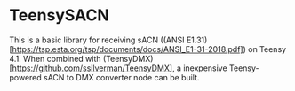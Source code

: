 # TeensySACN
This is a basic library for receiving sACN ((ANSI E1.31)[https://tsp.esta.org/tsp/documents/docs/ANSI_E1-31-2018.pdf]) on Teensy 4.1. When combined with (TeensyDMX)[https://github.com/ssilverman/TeensyDMX], a inexpensive Teensy-powered sACN to DMX converter node can be built.
